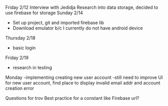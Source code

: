 Friday 2/12
Interview with Jedidja
Research into data storage, decided to use firebase for storage 
Sunday 2/14
-	Set up project, git and imported firebase lib
-	Download emulator b/c I currently do not have android device

Thursday 2/18
 - basic login

 Friday 2/19
- research in testing

Monday
-implementing creating new user account
-still need to improve UI for new user account, find place to display invalid email addr and account
creation error


Questions for trov
Best practice for a constant like Firebase url?